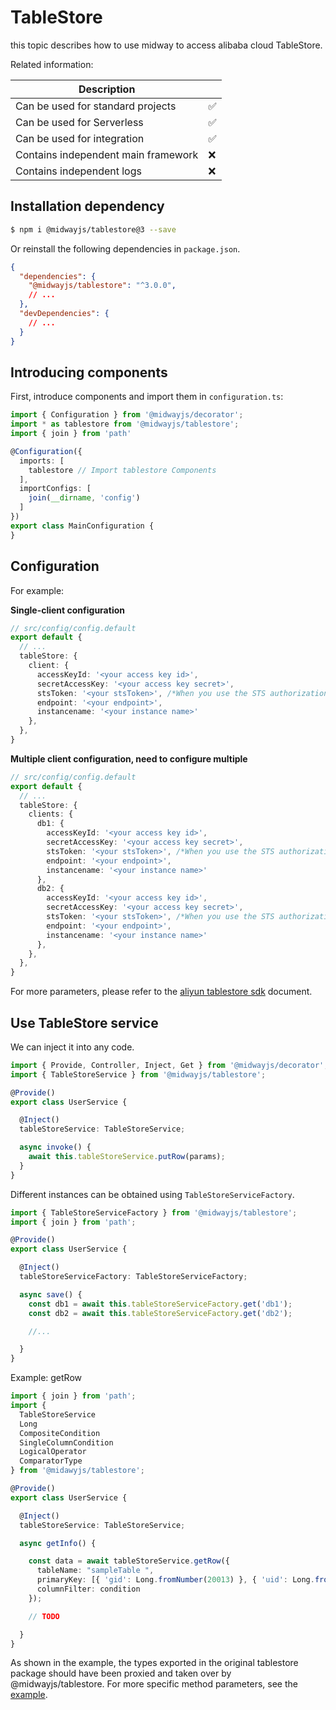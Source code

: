 # TableStore

this topic describes how to use midway to access alibaba cloud TableStore.

Related information:

| Description |      |
| ----------------- | ---- |
| Can be used for standard projects | ✅ |
| Can be used for Serverless | ✅ |
| Can be used for integration | ✅ |
| Contains independent main framework | ❌ |
| Contains independent logs | ❌ |


## Installation dependency

```bash
$ npm i @midwayjs/tablestore@3 --save
```

Or reinstall the following dependencies in `package.json`.

```json
{
  "dependencies": {
    "@midwayjs/tablestore": "^3.0.0",
    // ...
  },
  "devDependencies": {
    // ...
  }
}
```



## Introducing components


First, introduce components and import them in `configuration.ts`:
```typescript
import { Configuration } from '@midwayjs/decorator';
import * as tablestore from '@midwayjs/tablestore';
import { join } from 'path'

@Configuration({
  imports: [
    tablestore // Import tablestore Components
  ],
  importConfigs: [
    join(__dirname, 'config')
  ]
})
export class MainConfiguration {
}
```


## Configuration


For example:

**Single-client configuration**
```typescript
// src/config/config.default
export default {
  // ...
  tableStore: {
    client: {
      accessKeyId: '<your access key id>',
      secretAccessKey: '<your access key secret>',
      stsToken: '<your stsToken>', /*When you use the STS authorization, you need to fill in. ref:https://help.aliyun.com/document_detail/27364.html */
      endpoint: '<your endpoint>',
      instancename: '<your instance name>'
    },
  },
}
```

**Multiple client configuration, need to configure multiple**

```typescript
// src/config/config.default
export default {
  // ...
  tableStore: {
    clients: {
      db1: {
        accessKeyId: '<your access key id>',
        secretAccessKey: '<your access key secret>',
        stsToken: '<your stsToken>', /*When you use the STS authorization, you need to fill in. ref:https://help.aliyun.com/document_detail/27364.html */
        endpoint: '<your endpoint>',
        instancename: '<your instance name>'
      },
      db2: {
        accessKeyId: '<your access key id>',
        secretAccessKey: '<your access key secret>',
        stsToken: '<your stsToken>', /*When you use the STS authorization, you need to fill in. ref:https://help.aliyun.com/document_detail/27364.html */
        endpoint: '<your endpoint>',
        instancename: '<your instance name>'
      },
    },
  },
}
```
For more parameters, please refer to the [aliyun tablestore sdk](https://github.com/aliyun/aliyun-tablestore-nodejs-sdk) document.


## Use TableStore service


We can inject it into any code.
```typescript
import { Provide, Controller, Inject, Get } from '@midwayjs/decorator';
import { TableStoreService } from '@midwayjs/tablestore';

@Provide()
export class UserService {

  @Inject()
  tableStoreService: TableStoreService;

  async invoke() {
    await this.tableStoreService.putRow(params);
  }
}
```


Different instances can be obtained using `TableStoreServiceFactory`.
```typescript
import { TableStoreServiceFactory } from '@midwayjs/tablestore';
import { join } from 'path';

@Provide()
export class UserService {

  @Inject()
  tableStoreServiceFactory: TableStoreServiceFactory;

  async save() {
    const db1 = await this.tableStoreServiceFactory.get('db1');
    const db2 = await this.tableStoreServiceFactory.get('db2');

    //...

  }
}
```


Example: getRow
```typescript
import { join } from 'path';
import {
  TableStoreService
  Long
  CompositeCondition
  SingleColumnCondition
  LogicalOperator
  ComparatorType
} from '@midawyjs/tablestore';

@Provide()
export class UserService {

  @Inject()
  tableStoreService: TableStoreService;

  async getInfo() {

    const data = await tableStoreService.getRow({
      tableName: "sampleTable ",
      primaryKey: [{ 'gid': Long.fromNumber(20013) }, { 'uid': Long.fromNumber(20013) }]
      columnFilter: condition
    });

    // TODO

  }
}
```
As shown in the example, the types exported in the original tablestore package should have been proxied and taken over by @midwayjs/tablestore. For more specific method parameters, see the [example](https://github.com/midwayjs/midway/tree/2.x/packages/tablestore/test/sample).
